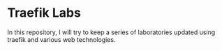 # Traefik Labs

In this repository, I will try to keep a series of laboratories updated using traefik and various web technologies.